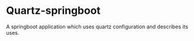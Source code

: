 # Quartz-springboot
A springboot application which uses quartz configuration and describes its uses.
